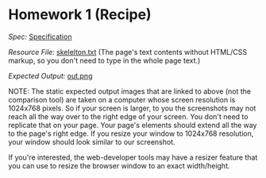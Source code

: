# Homework 1 (Recipe)

_Spec:_ [Specification](../blob/master/starterFiles/hw1_recipe.pdf)

_Resource File:_ [skelelton.txt](../blob/master/starterFiles/skeleton.txt) (The page's text contents without HTML/CSS markup, so you don't need to type in the whole page text.)

_Expected Output:_ [out.png](../starterFiles/out.png)


NOTE: The static expected output images that are linked to above (not the comparison tool) are taken on a computer whose screen resolution is 1024x768 pixels. So if your screen is larger, to you the screenshots may not reach all the way over to the right edge of your screen. You don't need to replicate that on your page. Your page's elements should extend all the way to the page's right edge. If you resize your window to 1024x768 resolution, your window should look similar to our screenshot.

If you're interested, the web-developer tools may have a resizer feature that you can use to resize the browser window to an exact width/height.
